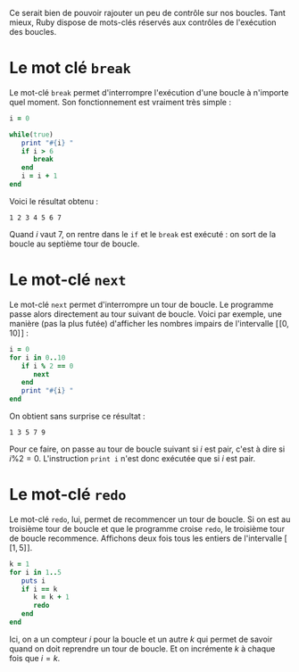Ce serait bien de pouvoir rajouter un peu de contrôle sur nos boucles. Tant mieux, Ruby dispose de mots-clés réservés aux contrôles de l'exécution des boucles. 

# Le mot clé `break`

Le mot-clé `break` permet d'interrompre l'exécution d'une boucle à n'importe quel moment. Son fonctionnement est vraiment très simple :

```ruby
i = 0

while(true)
   print "#{i} "
   if i > 6
      break
   end
   i = i + 1
end
```

Voici le résultat obtenu :

```
1 2 3 4 5 6 7
```

Quand $i$ vaut $7$, on rentre dans le `if` et le `break` est exécuté : on sort de la boucle au septième tour de boucle.


# Le mot-clé `next`

Le mot-clé `next` permet d'interrompre un tour de boucle. Le programme passe alors directement au tour suivant de boucle. Voici par exemple, une manière (pas la plus futée) d'afficher les nombres impairs de l'intervalle $[\![0, 10]\!]$ :

```ruby
i = 0
for i in 0..10
   if i % 2 == 0
      next
   end
   print "#{i} " 
end
```

On obtient sans surprise ce résultat :

```
1 3 5 7 9
```

Pour ce faire, on passe au tour de boucle suivant si $i$ est pair, c'est à dire si $i \% 2 = 0$. L'instruction `print i` n'est donc exécutée que si $i$ est pair.

# Le mot-clé `redo`

Le mot-clé `redo`, lui, permet de recommencer un tour de boucle. Si on est au troisième tour de boucle et que le programme croise `redo`, le troisième tour de boucle recommence. Affichons deux fois tous les entiers de l'intervalle $[\![1, 5]\!]$.

```ruby
k = 1
for i in 1..5
   puts i
   if i == k
      k = k + 1
      redo
   end
end
```
Ici, on a un compteur $i$ pour la boucle et un autre $k$ qui permet de savoir quand on doit reprendre un tour de boucle. Et on incrémente $k$ à chaque fois que $i = k$.